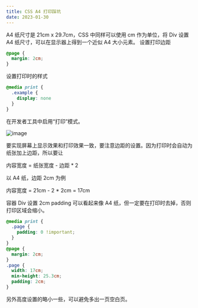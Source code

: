 ```yaml
---
title: CSS A4 打印踩坑
date: 2023-01-30
---
```


A4 纸尺寸是 21cm x 29.7cm，CSS 中同样可以使用 cm 作为单位，将 Div 设置 A4 纸尺寸，可以在显示器上得到一个近似 A4 大小元素。
设置打印边距

```css
@page {
  margin: 2cm;
}
```

设置打印时的样式

```css
@media print {
  .example {
    display: none
  }
}
```

在开发者工具中启用“打印”模式。

![image](/images/poEysrgcfZkFmS3IdN0JFgsVCFWHaATvTTdkZ5fHtN4.jpg)

要实现屏幕上显示效果和打印效果一致，要注意边距的设置。因为打印时会自动为纸张加上边距，所以要让

内容宽度 = 纸张宽度 - 边距 \* 2

以 A4 纸，边距 2cm 为例

内容宽度 = 21cm - 2 \* 2cm = 17cm

容器 Div 设置 2cm padding 可以看起来像 A4 纸，但一定要在打印时去掉，否则打印区域会缩小。

```css
@media print {
  .page {
    padding: 0 !important;
  }
}
@page {
  margin: 2cm;
}
.page {
  width: 17cm;
  min-height: 25.3cm;
  padding: 2cm;
}
```
另外高度设置的略小一些，可以避免多出一页空白页。



